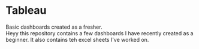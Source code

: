 # Tableau
Basic dashboards created as a fresher. <br/>
Heyy this repository contains a few dashboards I have recently created as a beginner. It also contains teh excel sheets I've worked on.
